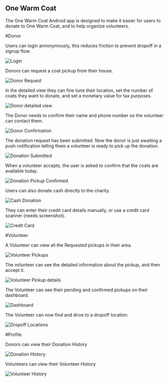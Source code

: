 ## One Warm Coat

The One Warm Coat Android app is designed to make it easier for users to donate to One Warm Coat, and to help organize volunteers.

#Donor

Users can login annonymously, this reduces friction to prevent dropoff in a signup flow.

![Login](/assets/login.png?raw=true)

Donors can request a coat pickup from their house.

![Donor Request](/assets/donor_request.png?raw=true)

In the detailed view they can fine tune their location, set the number of coats they want to donate, and set a monetary value for tax purposes.

![Donor detailed view](/assets/donor_request_detail.png?raw=true)

The Donor needs to confirm their name and phone number so the volunteer can contact them.

![Donor Confirmation](/assets/donor_request_confirmation.png?raw=true)

The donation request has been submitted.  Now the donor is just awaiting a push notification telling them a volunteer is ready to pick up the donation.

![Donation Submitted](/assets/donor_request_submitted.png?raw=true)

When a volunteer accepts, the user is asked to confirm that the coats are available today.

![Donation Pickup Confirmed](/assets/donor_pickup_confirmation.png?raw=true)

Users can also donate cash directly to the charity.

![Cash Donation](/assets/cash_donation.png?raw=true)

They can enter their credit card details manually, or use a credit card scanner (needs screenshot).

![Credit Card](/assets/credit_card_details.png?raw=true)

#Volunteer

A Volunteer can view all the Requested pickups in their area.

![Volunteer Pickups](/assets/volunteer_pickups.png?raw=true)

The volunteer can see the detailed information about the pickup, and then accept it.

![Volunteer Pickup details](/assets/volunteer_pickups_detail.png?raw=true)

The Volunteer can see their pending and confirmed pickups on their dashboard.

![Dashboard](/assets/dashboard_pickups.png?raw=true)

The Volunteer can now find and drive to a dropoff location.

![Dropoff Locations](/assets/dropoff_locations.png?raw=true)

#Profile

Donors can view their Donation History

![Donation History](/assets/profile_donation_history.png?raw=true)

Volunteers can view their Volunteer History

![Volunteer History](/assets/profile_volunteer_history.png?raw=true)
